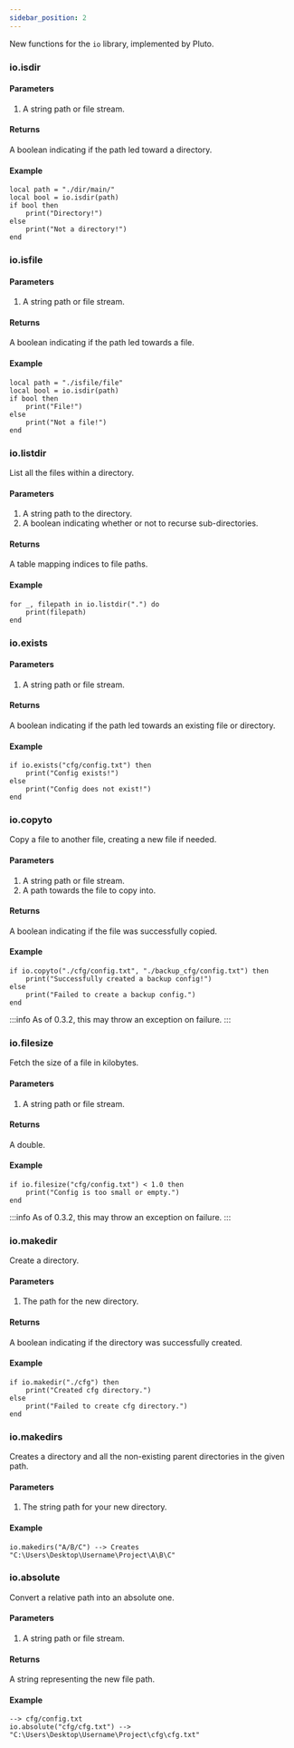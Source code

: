 ```yaml
---
sidebar_position: 2
---
```

New functions for the `io` library, implemented by Pluto.
### io.isdir
#### Parameters
1. A string path or file stream.
#### Returns
A boolean indicating if the path led toward a directory.
#### Example
```pluto showLineNumbers title="Example Usage"
local path = "./dir/main/"
local bool = io.isdir(path)
if bool then
    print("Directory!")
else
    print("Not a directory!")
end
```
### io.isfile
#### Parameters
1. A string path or file stream.
#### Returns
A boolean indicating if the path led towards a file.
#### Example
```pluto showLineNumbers title="Example Usage"
local path = "./isfile/file"
local bool = io.isdir(path)
if bool then
    print("File!")
else
    print("Not a file!")
end
```
### io.listdir
List all the files within a directory.
#### Parameters
1. A string path to the directory.
2. A boolean indicating whether or not to recurse sub-directories.
#### Returns
A table mapping indices to file paths.
#### Example
```pluto showLineNumbers title="Example Usage"
for _, filepath in io.listdir(".") do
    print(filepath)
end
```
### io.exists
#### Parameters
1. A string path or file stream.
#### Returns
A boolean indicating if the path led towards an existing file or directory.
#### Example
```pluto showLineNumbers title="Example Usage"
if io.exists("cfg/config.txt") then
    print("Config exists!")
else
    print("Config does not exist!")
end
```
### io.copyto
Copy a file to another file, creating a new file if needed.
#### Parameters
1. A string path or file stream.
2. A path towards the file to copy into.
#### Returns
A boolean indicating if the file was successfully copied.
#### Example
```pluto showLineNumbers title="Example Usage"
if io.copyto("./cfg/config.txt", "./backup_cfg/config.txt") then
    print("Successfully created a backup config!")
else
    print("Failed to create a backup config.")
end
```
:::info
As of 0.3.2, this may throw an exception on failure.
:::
### io.filesize
Fetch the size of a file in kilobytes.
#### Parameters
1. A string path or file stream.
#### Returns
A double.
#### Example
```pluto showLineNumbers title="Example Usage"
if io.filesize("cfg/config.txt") < 1.0 then
    print("Config is too small or empty.")
end
```
:::info
As of 0.3.2, this may throw an exception on failure.
:::
### io.makedir
Create a directory.
#### Parameters
1. The path for the new directory.
#### Returns
A boolean indicating if the directory was successfully created.
#### Example
```pluto showLineNumbers title="Example Usage"
if io.makedir("./cfg") then
    print("Created cfg directory.")
else
    print("Failed to create cfg directory.")
end
```
### io.makedirs
Creates a directory and all the non-existing parent directories in the given path.
#### Parameters
1. The string path for your new directory.
#### Example
```pluto showLineNumbers title="Example Usage"
io.makedirs("A/B/C") --> Creates "C:\Users\Desktop\Username\Project\A\B\C"
```
### io.absolute
Convert a relative path into an absolute one.
#### Parameters
1. A string path or file stream.
#### Returns
A string representing the new file path.
#### Example
```pluto showLineNumbers title="Example Usage"
--> cfg/config.txt
io.absolute("cfg/cfg.txt") --> "C:\Users\Desktop\Username\Project\cfg\cfg.txt"
```